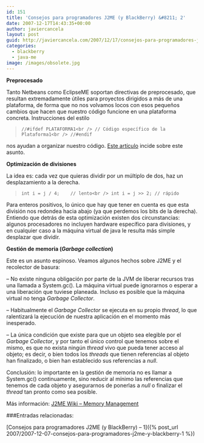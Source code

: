 ```yaml
---
id: 151
title: 'Consejos para programadores J2ME (y BlackBerry) &#8211; 2'
date: 2007-12-17T14:43:35+00:00
author: javiercancela
layout: post
guid: http://javiercancela.com/2007/12/17/consejos-para-programadores-j2me-y-blackberry-2/
categories:
  - blackberry
  - java-me
image: /images/obsolete.jpg
---
```

**Preprocesado**

Tanto Netbeans como EclipseME soportan directivas de preprocesado, que resultan extremadamente útiles para proyectos dirigidos a más de una plataforma, de forma que no nos volvamos locos con esos pequeños cambios que hacen que nuestro código funcione en una plataforma concreta. Instrucciones del estilo

> `//#ifdef PLATAFORMA1<br />
// Código específico de la Plataforma1<br />
//#endif`

nos ayudan a organizar nuestro código. [Este artículo](http://www.devx.com/wireless/Article/32622 "Automate Your J2ME Application Porting with Preprocessing") incide sobre este asunto.

**Optimización de divisiones**

La idea es: cada vez que quieras dividir por un múltiplo de dos, haz un desplazamiento a la derecha.

> `int i = j / 4;    // lento<br />
int i = j >> 2; // rápido`

Para enteros positivos, lo único que hay que tener en cuenta es que esta división nos redondea hacia abajo (ya que perdemos los bits de la derecha). Entiendo que detrás de esta optimización existen dos circunstancias: algunos procesadores no incluyen hardware específico para divisiones, y en cualquier caso a la máquina virtual de java le resulta más simple desplazar que dividir.

**Gestión de memoria (_Garbage collection_)**

Este es un asunto espinoso. Veamos algunos hechos sobre J2ME y el recolector de basura:

&#8211; No existe ninguna obligación por parte de la JVM de liberar recursos tras una llamada a System.gc(). La máquina virtual puede ignorarnos o esperar a una liberación que tuviese planeada. Incluso es posible que la máquina virtual no tenga _Garbage Collector_.

&#8211; Habitualmente el _Garbage Collector_ se ejecuta en su propio _thread_, lo que ralentizará la ejecución de nuestra aplicación en el momento más inesperado.

&#8211; La única condición que existe para que un objeto sea elegible por el _Garbage Collector_, y por tanto el único control que tenemos sobre el mismo, es que no exista ningún _thread_ vivo que pueda tener acceso al objeto; es decir, o bien todos los _threads_ que tienen referencias al objeto han finalizado, o bien han establecido sus referencias a _null_.

Conclusión: lo importante en la gestión de memoria no es llamar a System.gc() continuamente, sino reducir al mínimo las referencias que tenemos de cada objeto y asegurarnos de ponerlas a _null_ o finalizar el _thread_ tan pronto como sea posible.

Más información: [J2ME Wiki &#8211; Memory Management](http://www.j2meforums.com/wiki/index.php/FAQ#Memory_Management)

###Entradas relacionadas:
  
[Consejos para programadores J2ME (y BlackBerry) &#8211; 1]({% post_url 2007/2007-12-07-consejos-para-programadores-j2me-y-blackberry-1 %})